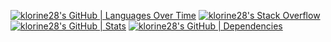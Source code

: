 [![klorine28's GitHub | Languages Over Time](https://stats.quine.sh/klorine28/languages-over-time?theme=dark)](https://quine.sh?utm_source=widgets&utm_campaign=klorine28)
[![klorine28's Stack Overflow](https://stats.quine.sh/klorine28/stack-overflow?theme=dark)](https://quine.sh)
[![klorine28's GitHub | Stats](https://stats.quine.sh/klorine28/github?theme=dark)](https://quine.sh?utm_source=widgets&utm_campaign=klorine28)
[![klorine28's GitHub | Dependencies](https://stats.quine.sh/klorine28/dependencies?theme=dark)](https://quine.sh?utm_source=widgets&utm_campaign=klorine28)

